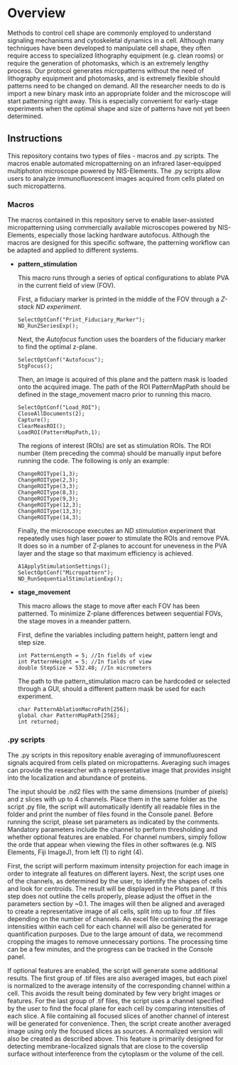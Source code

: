 # Overview

Methods to control cell shape are commonly employed to understand signaling mechanisms and cytoskeletal dynamics in a cell. Although many techniques have been developed to manipulate cell shape, they often require access to specialized lithography equipment (e.g. clean rooms) or require the generation of photomasks, which is an extremely lengthy process. Our protocol generates micropatterns without the need of lithography equipment and photomasks, and is extremely flexible should patterns need to be changed on demand. All the researcher needs to do is import a new binary mask into an appropriate folder and the microscope will start patterning right away. This is especially convenient for early-stage experiments when the optimal shape and size of patterns have not yet been determined.

## Instructions

This repository contains two types of files - macros and .py scripts. The macros enable automated micropatterning on an infrared laser-equipped multiphoton microscope powered by NIS-Elements. The .py scripts allow users to analyze immunofluorescent images acquired from cells plated on such micropatterns.

### Macros

The macros contained in this repository serve to enable laser-assisted micropatterning using commercially available microscopes powered by NIS-Elements, especially those lacking hardware autofocus. Although the macros are designed for this specific software, the patterning workflow can be adapted and applied to different systems. 

* **pattern_stimulation**

	This macro runs through a series of optical configurations to ablate PVA in the current field of view (FOV). 
    
    First, a fiduciary marker is printed in the middle of the FOV through a *Z-stack ND experiment*. 
    ```
    SelectOptConf("Print_Fiduciary_Marker"); 
	ND_RunZSeriesExp();
    ```
    Next, the *Autofocus* function uses the boarders of the fiduciary marker to find the optimal z-plane. 
    ```
    SelectOptConf("Autofocus"); 
    StgFocus();
    ```
    Then, an image is acquired of this plane and the pattern mask is loaded onto the acquired image. The path of the ROI PatternMapPath should be defined in the stage_movement macro prior to running this macro.
    ```
    SelectOptConf("Load_ROI"); 
    CloseAllDocuments(2);
    Capture();
    ClearMeasROI();
    LoadROI(PatternMapPath,1);
    ```
    The regions of interest (ROIs) are set as stimulation ROIs. The ROI number (item preceding the comma) should be manually input before running the code. The following is only an example:
    ```
    ChangeROIType(1,3); 
    ChangeROIType(2,3);
    ChangeROIType(3,3);
    ChangeROIType(8,3);
    ChangeROIType(9,3);
    ChangeROIType(12,3);
    ChangeROIType(13,3);
    ChangeROIType(14,3);
    ```
    Finally, the microscope executes an *ND stimulation* experiment that repeatedly uses high laser power to stimulate the ROIs and remove PVA. It does so in a number of Z-planes to account for uneveness in the PVA layer and the stage so that maximum efficiency is achieved.
    ```
    A1ApplyStimulationSettings();
    SelectOptConf("Micropattern");
    ND_RunSequentialStimulationExp();
    ```
* **stage_movement**
	
    This macro allows the stage to move after each FOV has been patterned. To minimize Z-plane differences between sequential FOVs, the stage moves in a meander pattern.
    
    First, define the variables including pattern height, pattern lengt and step size.
    ```
    int PatternLength = 5; //In fields of view
	int PatternHeight = 5; //In fields of view
	double StepSize = 532.48; //In micrometers
    ```
    The path to the pattern_stimulation macro can be hardcoded or selected through a GUI, should a different pattern mask be used for each experiment.
    ```
    char PatternAblationMacroPath[256];
	global char PatternMapPath[256];
	int returned;
    ```

### .py scripts

The .py scripts in this repository enable averaging of immunofluorescent signals acquired from cells plated on micropatterns. Averaging such images can provide the researcher with a representative image that provides insight into the localization and abundance of proteins. 

The input should be .nd2 files with the same dimensions (number of pixels) and z slices with up to 4 channels. Place them in the same folder as the script .py file, the script will automatically identify all readable files in the folder and print the number of files found in the Console panel. Before running the script, please set parameters as indicated by the comments. Mandatory parameters include the channel to perform thresholding and whether optional features are enabled. For channel numbers, simply follow the orde that appear when viewing the files in other softwares (e.g. NIS Elements, Fiji ImageJ), from left (1) to right (4).

First, the script will perform maximum intensity projection for each image in order to integrate all features on different layers. Next, the script uses one of the channels, as determined by the user, to identify the shapes of cells and look for centroids. The result will be displayed in the Plots panel. If this step does not outline the cells properly, please adjust the offset in the parameters section by ~0.1. The images will then be aligned and averaged to create a representative image of all cells, split into up to four .tif files depending on the number of channels. An excel file containing the average intensities within each cell for each channel will also be generated for quantification purposes. Due to the large amount of data, we recommend cropping the images to remove unnecessary portions. The processing time can be a few minutes, and the progress can be tracked in the Console panel.

If optional features are enabled, the script will generate some additional results. The first group of .tif files are also averaged images, but each pixel is normalized to the average intensity of the corresponding channel within a cell. This avoids the result being dominated by few very bright images or features. For the last group of .tif files, the script uses a channel specified by the user to find the focal plane for each cell by comparing intensities of each slice. A file containing all focused slices of another channel of interest will be generated for convenience. Then, the script create another averaged image using only the focused slices as sources. A normalized version will also be created as described above. This feature is primarily designed for detecting membrane-localized signals that are close to the coverslip surface without interference from the cytoplasm or the volume of the cell.
